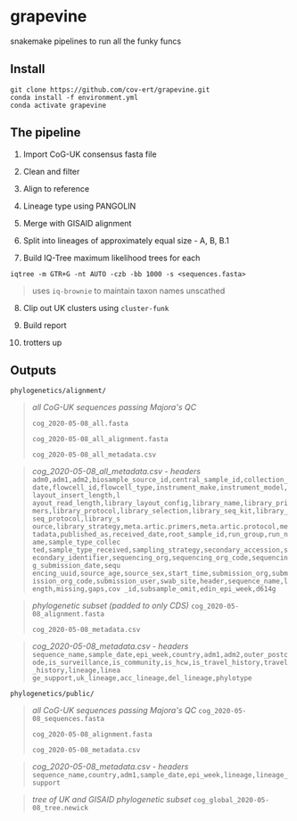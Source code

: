 # grapevine
snakemake pipelines to run all the funky funcs

## Install
```
git clone https://github.com/cov-ert/grapevine.git
conda install -f environment.yml
conda activate grapevine
```

## The pipeline

1) Import CoG-UK consensus fasta file

2) Clean and filter

3) Align to reference

4) Lineage type using PANGOLIN

5) Merge with GISAID alignment

6) Split into lineages of approximately equal size - A, B, B.1

7) Build IQ-Tree maximum likelihood trees for each

```
iqtree -m GTR+G -nt AUTO -czb -bb 1000 -s <sequences.fasta>
```
> uses `iq-brownie` to maintain taxon names unscathed

8) Clip out UK clusters using `cluster-funk`

9) Build report

10) trotters up

## Outputs

`phylogenetics/alignment/`
> *all CoG-UK sequences passing Majora's QC*
>
> `cog_2020-05-08_all.fasta`
>
> `cog_2020-05-08_all_alignment.fasta`  
>
> `cog_2020-05-08_all_metadata.csv`

> *cog_2020-05-08_all_metadata.csv - headers*
> `adm0,adm1,adm2,biosample_source_id,central_sample_id,collection_date,flowcell_id,flowcell_type,instrument_make,instrument_model,layout_insert_length,l
ayout_read_length,library_layout_config,library_name,library_primers,library_protocol,library_selection,library_seq_kit,library_seq_protocol,library_s
ource,library_strategy,meta.artic.primers,meta.artic.protocol,metadata,published_as,received_date,root_sample_id,run_group,run_name,sample_type_collec
ted,sample_type_received,sampling_strategy,secondary_accession,secondary_identifier,sequencing_org,sequencing_org_code,sequencing_submission_date,sequ
encing_uuid,source_age,source_sex,start_time,submission_org,submission_org_code,submission_user,swab_site,header,sequence_name,length,missing,gaps,cov
_id,subsample_omit,edin_epi_week,d614g`

> *phylogenetic subset (padded to only CDS)*
> `cog_2020-05-08_alignment.fasta`
>
> `cog_2020-05-08_metadata.csv`

> *cog_2020-05-08_metadata.csv - headers*
> `sequence_name,sample_date,epi_week,country,adm1,adm2,outer_postcode,is_surveillance,is_community,is_hcw,is_travel_history,travel_history,lineage,linea
ge_support,uk_lineage,acc_lineage,del_lineage,phylotype`

`phylogenetics/public/`
> *all CoG-UK sequences passing Majora's QC*
> `cog_2020-05-08_sequences.fasta`
>
> `cog_2020-05-08_alignment.fasta`
>
> `cog_2020-05-08_metadata.csv`

> *cog_2020-05-08_metadata.csv - headers*
> `sequence_name,country,adm1,sample_date,epi_week,lineage,lineage_support`

> *tree of UK and GISAID phylogenetic subset*
> `cog_global_2020-05-08_tree.newick`
